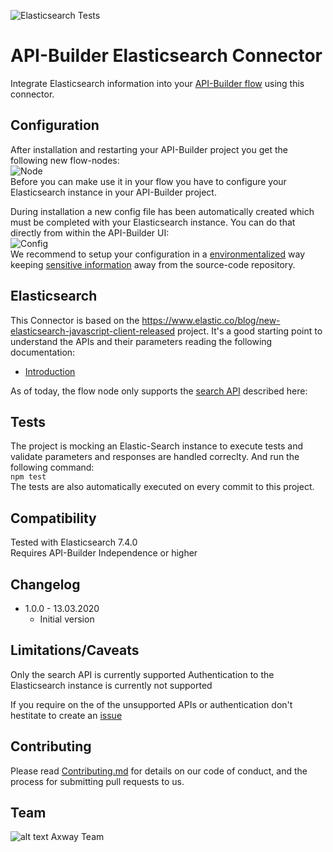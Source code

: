 ![Elasticsearch Tests](https://github.com/Axway-API-Builder-Ext/api-builder-extras/workflows/elel%20Maps%20Tests/badge.svg)

# API-Builder Elasticsearch Connector

Integrate Elasticsearch information into your [API-Builder flow][1] using this connector. 

## Configuration

After installation and restarting your API-Builder project you get the following new flow-nodes:  
![Node][img1]   
Before you can make use it in your flow you have to configure your Elasticsearch instance in your API-Builder project.

During installation a new config file has been automatically created which must be completed with your Elasticsearch instance. You can do that directly from within the API-Builder UI:  
![Config][img3]  
We recommend to setup your configuration in a [environmentalized][4] way keeping [sensitive information][5] away from the source-code repository.

## Elasticsearch
This Connector is based on the https://www.elastic.co/blog/new-elasticsearch-javascript-client-released project. It's a good starting point to understand the APIs and their parameters reading the following documentation:   

- [Introduction](https://www.elastic.co/guide/en/elasticsearch/client/javascript-api/7.x/introduction.html)

As of today, the flow node only supports the [search API](https://www.elastic.co/guide/en/elasticsearch/client/javascript-api/7.x/api-reference.html#_search) described here:

## Tests
The project is mocking an Elastic-Search instance to execute tests and validate parameters and responses are handled correclty.
And run the following command:  
`npm test`  
The tests are also automatically executed on every commit to this project.  

## Compatibility
Tested with Elasticsearch 7.4.0  
Requires API-Builder Independence or higher

## Changelog
- 1.0.0 - 13.03.2020
  - Initial version

## Limitations/Caveats
Only the search API is currently supported
Authentication to the Elasticsearch instance is currently not supported

If you require on the of the unsupported APIs or authentication don't hestitate to create an [issue][3]

## Contributing

Please read [Contributing.md](https://github.com/Axway-API-Management-Plus/Common/blob/master/Contributing.md) for details on our code of conduct, and the process for submitting pull requests to us.  

## Team

![alt text][Axwaylogo] Axway Team

[Axwaylogo]: https://github.com/Axway-API-Management/Common/blob/master/img/AxwayLogoSmall.png  "Axway logo"

[1]: https://docs.axway.com/bundle/API_Builder_4x_allOS_en/page/api_builder_flows.html
[2]: https://docs.axway.com/bundle/API_Builder_4x_allOS_en/page/api_builder_getting_started_guide.html
[3]: https://github.com/Axway-API-Builder-Ext/api-builder-extras/issues
[4]: https://docs.axway.com/bundle/API_Builder_4x_allOS_en/page/environmentalization.html
[5]: https://docs.axway.com/bundle/API_Builder_4x_allOS_en/page/project_configuration.html#ProjectConfiguration-Configurationfiles
[6]: https://console.cloud.google.com
[7]: https://developers.google.com/maps/documentation/javascript/get-api-key

[img1]: imgs/google-maps-flownode.png
[img2]: imgs/google-maps-directions.png
[img3]: imgs/google-maps-config.png

